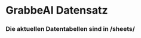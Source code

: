 



























































































































































































































































































































































































































































# GrabbeAI Datensatz





### Die aktuellen Datentabellen sind in /sheets/


